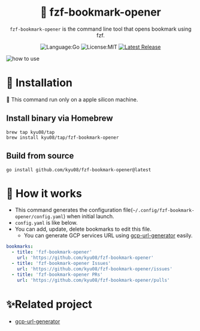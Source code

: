 <div align="center">

# 🔭 fzf-bookmark-opener

`fzf-bookmark-opener` is the command line tool that opens bookmark using fzf.

![Language:Go](https://img.shields.io/static/v1?label=Language&message=Go&color=blue&style=flat-square)
![License:MIT](https://img.shields.io/static/v1?label=License&message=MIT&color=blue&style=flat-square)
[![Latest Release](https://img.shields.io/github/v/release/kyu08/fzf-bookmark-opener?style=flat-square)](https://github.com/kyu08/fzf-bookmark-opener/releases/latest)

</div>

![how to use](https://user-images.githubusercontent.com/49891479/218272272-e693c10d-c810-458a-bf46-9c3a4a2fe45a.gif)

# 🔧 Installation
🚨 This command run only on a apple silicon machine.

## Install binary via Homebrew
```
brew tap kyu08/tap
brew install kyu08/tap/fzf-bookmark-opener
```

## Build from source
```
go install github.com/kyu08/fzf-bookmark-opener@latest
```

# 📓 How it works
- This command generates the configuration file(`~/.config/fzf-bookmark-opener/config.yaml`) when initial launch.
- `config.yaml` is like below.
- You can add, update, delete bookmarks to edit this file.
  - You can generate GCP services URL using [gcp-url-generator](https://github.com/kyu08/gcp-url-generator) easily.

```yaml
bookmarks:
  - title: 'fzf-bookmark-opener'
    url: 'https://github.com/kyu08/fzf-bookmark-opener'
  - title: 'fzf-bookmark-opener Issues'
    url: 'https://github.com/kyu08/fzf-bookmark-opener/issues'
  - title: 'fzf-bookmark-opener PRs'
    url: 'https://github.com/kyu08/fzf-bookmark-opener/pulls'
```

# ✨Related project
  - [gcp-url-generator](https://github.com/kyu08/gcp-url-generator)
